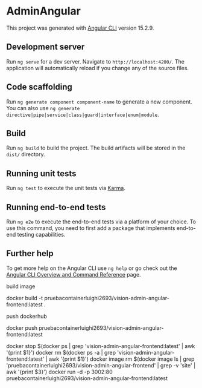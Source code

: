 # AdminAngular

This project was generated with [Angular CLI](https://github.com/angular/angular-cli) version 15.2.9.

## Development server

Run `ng serve` for a dev server. Navigate to `http://localhost:4200/`. The application will automatically reload if you change any of the source files.

## Code scaffolding

Run `ng generate component component-name` to generate a new component. You can also use `ng generate directive|pipe|service|class|guard|interface|enum|module`.

## Build

Run `ng build` to build the project. The build artifacts will be stored in the `dist/` directory.

## Running unit tests

Run `ng test` to execute the unit tests via [Karma](https://karma-runner.github.io).

## Running end-to-end tests

Run `ng e2e` to execute the end-to-end tests via a platform of your choice. To use this command, you need to first add a package that implements end-to-end testing capabilities.

## Further help

To get more help on the Angular CLI use `ng help` or go check out the [Angular CLI Overview and Command Reference](https://angular.io/cli) page.




build image

docker build -t pruebacontainerluighi2693/vision-admin-angular-frontend:latest .

push dockerhub

docker push pruebacontainerluighi2693/vision-admin-angular-frontend:latest


docker stop $(docker ps | grep 'vision-admin-angular-frontend:latest' | awk '{print $1}')
docker rm $(docker ps -a | grep 'vision-admin-angular-frontend:latest' | awk '{print $1}')
docker image rm $(docker image ls | grep 'pruebacontainerluighi2693/vision-admin-angular-frontend' | grep -v 'site' | awk '{print $3}')
docker run -d -p 3002:80 pruebacontainerluighi2693/vision-admin-angular-frontend:latest
